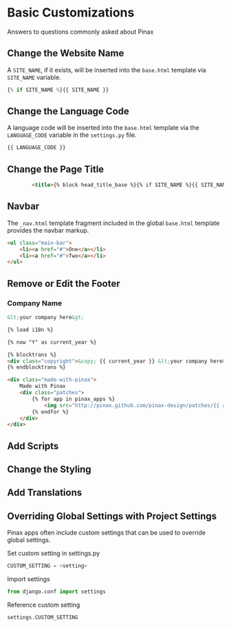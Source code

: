 # Basic Customizations

Answers to questions commonly asked about Pinax

## Change the Website Name

<!--
{% block site_brand %}<a href="{% url "home" %}">{{ SITE_NAME }}</a>{% endblock %}
-->

A ```SITE_NAME```, if it exists, will be inserted into the ```base.html``` template via ```SITE_NAME``` variable.

```python
{% if SITE_NAME %}{{ SITE_NAME }}
```

## Change the Language Code

A language code will be inserted into the ```base.html``` template via the ```LANGUAGE_CODE``` variable in the ```settings.py``` file.

```python
{{ LANGUAGE_CODE }}
```

## Change the Page Title

<!--
base.html

What about other pages?
two of {% endblock %}
-->

```html
        <title>{% block head_title_base %}{% if SITE_NAME %}{{ SITE_NAME }} | {% endif %}{% block head_title %}{% endblock %}{% endblock %}</title>
```

## Navbar

The ```_nav.html``` template fragment included in the global ```base.html``` template provides the navbar markup. 

```html
<ul class="main-bar">
    <li><a href="#">One</a></li>
    <li><a href="#">Two</a></li>
</ul>
```

## Remove or Edit the Footer

### Company Name

<!--
include footer

https://docs.djangoproject.com/en/2.1/ref/templates/builtins/#now
-->

```html
&lt;your company here&gt;
```

```html
{% load i18n %}

{% now "Y" as current_year %}

{% blocktrans %}
<div class="copyright">&copy; {{ current_year }} &lt;your company here&gt;</div>
{% endblocktrans %}

<div class="made-with-pinax">
    Made with Pinax
    <div class="patches">
        {% for app in pinax_apps %}
            <img src="http://pinax.github.com/pinax-design/patches/{{ app }}.svg" />
        {% endfor %}
    </div>
</div>
```

## Add Scripts

## Change the Styling

## Add Translations

## Overriding Global Settings with Project Settings

Pinax apps often include custom settings that can be used to override global settings.

Set custom setting in settings.py

```python
CUSTOM_SETTING = <setting>
```

Import settings

```python
from django.conf import settings
```

Reference custom setting

```python
settings.CUSTOM_SETTING
```
